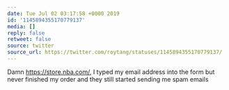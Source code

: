 ```yaml
---
date: Tue Jul 02 03:17:58 +0000 2019
id: '1145894355170779137'
media: []
reply: false
retweet: false
source: twitter
source_url: https://twitter.com/roytang/statuses/1145894355170779137/
---
```


Damn https://store.nba.com/, I typed my email address into the form but never finished my order and they still started sending me spam emails